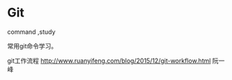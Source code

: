 # Git
command ,study

常用git命令学习。

git工作流程
http://www.ruanyifeng.com/blog/2015/12/git-workflow.html  阮一峰
